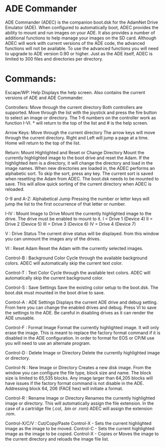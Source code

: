 # ADE Commander

ADE Commander (ADEC) is the companion boot.dsk for the AdamNet Drive Emulator (ADE). When configured to automatically boot, ADEC provides the ability to mount and run images on your ADE. It also provides a number of additional functions to help manage your images on the SD card. Although ADEC will work with current versions of the ADE code, the advanced functions will not be available. To use the advanced functions you will need to upgrade to ADE version 0.90 or higher. Just as the ADE itself, ADEC is limited to 300 files and directories per directory. 

# Commands:

Escape/WP: Help
  Displays the help screen. Also contains the current versions of ADE and ADE Commander.

Controllers: Move through the current directory
  Both controllers are supported. Move through the list with the joystick and press the fire button to select an image or directory. The 1-6 numbers on the controller work as function I-VI. * will return to the top of the list and # is the help screen.
  
Arrow Keys: Move through the current directory
  The arrow keys will move through the current directory. Right and Left will jump a page at a time. Home will return to the top of the list.
 
Return: Mount Highlighted and Reset or Change Directory
  Mount the currently highlighted image to the boot drive and reset the Adam. If the highlighted item is a directory, it will change the directory and load in the image names. When new directories are loaded in, the ADEC performs an alphabetic sort. To skip the sort, press any key. The current sort is saved when resetting the Adam from ADEC. The boot.dsk needs to be mounted to save. This will allow quick sorting of the current directory when ADEC is reloaded.

0-9 and A-Z: Alphabetical Jump
  Pressing the number or letter keys will jump the list to the first occurrence of that letter or number.

I-IV : Mount Image to Drive
  Mount the currently highlighted image to the drive. The drive must be enabled to mount to it.
      I = Drive 1 (Device 4)
      II = Drive 2 (Device 5)
      III = Drive 3 (Device 6)
      IV = Drive 4 (Device 7)

V : Drive Status
  The current drive status will be displayed. from this window you can unmount the images any of the drives.
  
VI : Reset Adam
  Reset the Adam with the currently selected images.
 
Control-B : Background Color
  Cycle through the available background colors. ADEC will automatically skip the current text color.

Control-T : Text Color
  Cycle through the available text colors. ADEC will automatically skip the current background color.
 
Control-S : Save Settings
  Save the existing color setup to the boot.dsk. The boot.dsk must mounted in the boot drive to save.

Control-A : ADE Settings
  Displays the current ADE drive and debug setting. From here you can change the enabled drives and debug. Press VI to save the settings to the ADE. Be careful in disabling drives as it can render the ADE unusable.
 
Control-F : Format Image
  Format the currently highlighted image. It will only erase the image. This is meant to replace the factory format command if it is disabled in the ADE configuration. In order to format for EOS or CP/M use you will need to use an alternate program. 

Control-D : Delete Image or Directory
  Delete the currently highlighted image or directory. 
 
Control-N : New Image or Directory
  Creates a new disk image. From the window you can configure the file type, block size and name. 
  The block size is limited to 65,535 blocks. Any image larger than 64,205 blocks will have issues if the factory format command is not disable in the ADE. Addressing block 64, 206 (FACE hex) will initiate a format.

Control-R : Rename Image or Directory
  Renames the currently highlighted image or directory. This will automatically assign the file extension. In the case of a cartridge file (.col, .bin or .rom) ADEC will assign the extension .rom.
  
Control-X/C/V : Cut/Copy/Paste
  Control-X - Sets the current highlighted image as the image to be moved.
  Control-C - Sets the current highlighted image as the image to be copied.
  Control-X - Copies or Moves the image to the current directory and reloads the image file list.
  


